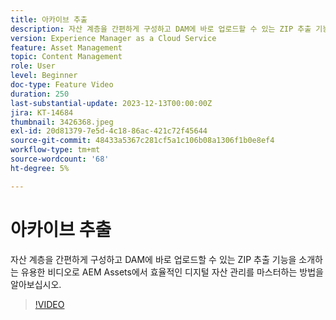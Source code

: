```yaml
---
title: 아카이브 추출
description: 자산 계층을 간편하게 구성하고 DAM에 바로 업로드할 수 있는 ZIP 추출 기능을 소개하는 유용한 비디오로 AEM Assets에서 효율적인 디지털 자산 관리를 마스터하는 방법을 알아보십시오.
version: Experience Manager as a Cloud Service
feature: Asset Management
topic: Content Management
role: User
level: Beginner
doc-type: Feature Video
duration: 250
last-substantial-update: 2023-12-13T00:00:00Z
jira: KT-14684
thumbnail: 3426368.jpeg
exl-id: 20d81379-7e5d-4c18-86ac-421c72f45644
source-git-commit: 48433a5367c281cf5a1c106b08a1306f1b0e8ef4
workflow-type: tm+mt
source-wordcount: '68'
ht-degree: 5%

---
```


# 아카이브 추출

자산 계층을 간편하게 구성하고 DAM에 바로 업로드할 수 있는 ZIP 추출 기능을 소개하는 유용한 비디오로 AEM Assets에서 효율적인 디지털 자산 관리를 마스터하는 방법을 알아보십시오.

>[!VIDEO](https://video.tv.adobe.com/v/3447149/?learn=on&captions=kor)
